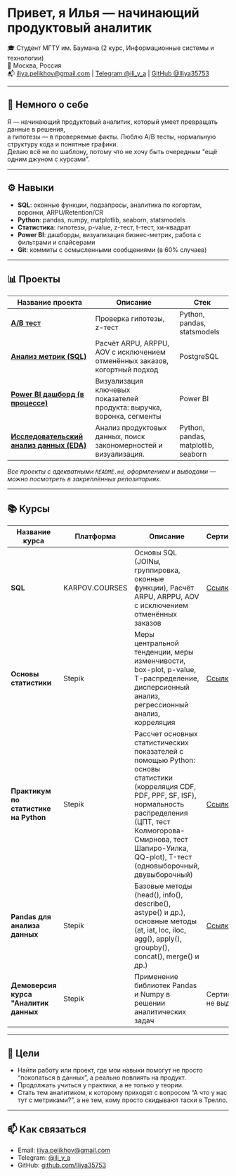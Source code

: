 # Привет, я Илья — начинающий продуктовый аналитик



🎓 Студент МГТУ им. Баумана (2 курс, Информационные системы и технологии)  
📍 Москва, Россия  
📬 iliya.pelikhov@gmail.com | [Telegram @ili_y_a](https://t.me/ili_y_a) | [GitHub @Iliya35753](https://github.com/Iliya35753)

---

## 🧠 Немного о себе

Я — начинающий продуктовый аналитик, который умеет превращать данные в решения,  
а гипотезы — в проверяемые факты. Люблю A/B тесты, нормальную структуру кода и понятные графики.  
Делаю всё не по шаблону, потому что не хочу быть очередным "ещё одним джуном с курсами".

---

## ⚙️ Навыки

- **SQL**: оконные функции, подзапросы, аналитика по когортам, воронки, ARPU/Retention/CR
- **Python**: pandas, numpy, matplotlib, seaborn, statsmodels
- **Статистика**: гипотезы, p-value, z-тест, t-тест, хи-квадрат
- **Power BI**: дашборды, визуализация бизнес-метрик, работа с фильтрами и слайсерами
- **Git**: коммиты с осмысленными сообщениями (в 60% случаев)

---

## 📊 Проекты

| Название проекта                               | Описание                                                                 | Стек               |
|------------------------------------------------|--------------------------------------------------------------------------|--------------------|
| [**A/B тест**](https://github.com/Iliya35753/product_analisys/tree/main/AB%20test/main.ipynb)        | Проверка гипотезы, z-тест        | Python, pandas, statsmodels |
| [**Анализ метрик (SQL)**](https://github.com/Iliya35753/product_analisys/tree/main/SQL)       | Расчёт ARPU, ARPPU, AOV с исключением отменённых заказов, когортный подход | PostgreSQL |
| [**Power BI дашборд (в процессе)**](https://github.com/Iliya35753/product_analisys/blob/main/power%20bi/retail_dashboard/retail_db.md)              | Визуализация ключевых показателей продукта: выручка, воронка, сегменты   | Power BI           |
| [**Исследовательский анализ данных (EDA)**](https://github.com/Iliya35753/product_analisys/blob/main/EDA/main.ipynb) | Анализ продуктовых данных, поиск закономерностей и визуализация. | Python, pandas, matplotlib, seaborn |


*Все проекты с адекватными `README.md`, оформлением и выводами — можно посмотреть в закреплённых репозиториях.*

---

## 📚 Курсы

| Название курса                      | Платформа        |Описание                                                                                               | Сертификат |
|----------------------------------------|------------------|-----------------------------------------------------------------------------------------------------------|--------------|
| **SQL**                                | KARPOV.COURSES   | Основы SQL (JOINы, группировка, оконные функции), Расчёт ARPU, ARPPU, AOV с исключением отменённых заказов | [Ссылка](https://lab.karpov.courses/certificate/e747e188-fa77-42d2-abc0-6f24426eecbc/) |
| **Основы статистики**                 | Stepik           | Меры центральной тенденции, меры изменчивости, box-plot, p-value, Т-распределение, дисперсионный анализ, регрессионный анализ, корреляция| [Ссылка](https://stepik.org/cert/2765488) |
| **Практикум по статистике на Python**  | Stepik           | Рассчет основных статистических показателей с помощью  Python: основы статистики (корреляция CDF, PDF, PPF, SF, ISF), нормальность распределения (ЦПТ, тест Колмогорова-Смирнова, тест Шапиро-Уилка, QQ-plot), T-тест (одновыборочный, двувыборочный)     | [Ссылка](https://stepik.org/cert/2781738) |
| **Pandas для анализа данных** | Stepik | Базовые методы (head(), info(), describe(), astype() и др.), основные методы (at, iat, loc, iloc, agg(), apply(), groupby(), concat(), merge() и др.) | [Ссылка](https://stepik.org/cert/2749911)
| **Демоверсия курса "Аналитик данных**  | Stepik           | Применение библиотек Pandas и Numpy в решении аналитических задач         | Сертификат не выдается |




---

## 💬 Цели

- Найти работу или проект, где мои навыки помогут не просто “покопаться в данных”, а реально повлиять на продукт.
- Продолжать учиться у практики, а не только у теории.
- Стать тем аналитиком, к которому приходят с вопросом “А что у нас тут с метриками?”, а не тем, кому просто скидывают таски в Трелло.

---

## 📫 Как связаться

- Email: iliya.pelikhov@gmail.com  
- Telegram: [@ili_y_a](https://t.me/ili_y_a)  
- GitHub: [github.com/Iliya35753](https://github.com/Iliya35753)


